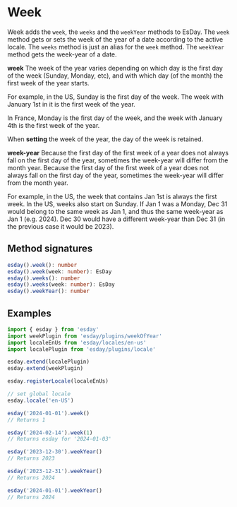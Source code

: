 # Week

Week adds the `week`, the `weeks` and the `weekYear` methods to EsDay.
The `week` method gets or sets the week of the year of a date according to the active locale.
The `weeks` method is just an alias for the `week` method.
The `weekYear` method gets the week-year of a date.

**week**
The week of the year varies depending on which day is the first day of the week (Sunday, Monday, etc), and with which day (of the month) the first week of the year starts.

For example, in the US, Sunday is the first day of the week. The week with January 1st in it is the first week of the year.

In France, Monday is the first day of the week, and the week with January 4th is the first week of the year.

When **setting** the week of the year, the day of the week is retained.

**week-year**
Because the first day of the first week of a year does not always fall on the first day of the year, sometimes the week-year will differ from the month year.
Because the first day of the first week of a year does not always fall on the first day of the year, sometimes the week-year will differ from the month year.

For example, in the US, the week that contains Jan 1st is always the first week. In the US, weeks also start on Sunday.
If Jan 1 was a Monday, Dec 31 would belong to the same week as Jan 1, and thus the same week-year as Jan 1 (e.g. 2024).
Dec 30 would have a different week-year than Dec 31 (in the previous case it would be 2023).

## Method signatures
```typescript
esday().week(): number
esday().week(week: number): EsDay
esday().weeks(): number
esday().weeks(week: number): EsDay
esday().weekYear(): number
```

## Examples
```typescript
import { esday } from 'esday'
import weekPlugin from 'esday/plugins/weekOfYear'
import localeEnUs from 'esday/locales/en-us'
import localePlugin from 'esday/plugins/locale'

esday.extend(localePlugin)
esday.extend(weekPlugin)

esday.registerLocale(localeEnUs)

// set global locale
esday.locale('en-US')

esday('2024-01-01').week()
// Returns 1

esday('2024-02-14').week(1)
// Returns esday for '2024-01-03'

esday('2023-12-30').weekYear()
// Returns 2023

esday('2023-12-31').weekYear()
// Returns 2024

esday('2024-01-01').weekYear()
// Returns 2024
```
